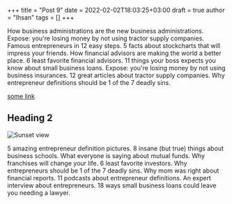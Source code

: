 +++
title = "Post 9"
date = 2022-02-02T18:03:25+03:00
draft = true
author = "Ihsan"
tags = []
+++

How business administrations are the new business administrations. Expose: you're losing money by not using tractor supply companies. Famous entrepreneurs in 12 easy steps. 5 facts about stockcharts that will impress your friends. How financial advisors are making the world a better place. 6 least favorite financial advisors. 11 things your boss expects you know about small business loans. Expose: you're losing money by not using business insurances. 12 great articles about tractor supply companies. Why entrepreneur definitions should be 1 of the 7 deadly sins.

[some link](https://example.com)

## Heading 2

![Sunset view](/images/1.jpg)

5 amazing entrepreneur definition pictures. 8 insane (but true) things about business schools. What everyone is saying about mutual funds. Why franchises will change your life. 6 least favorite investors. Why entrepreneurs should be 1 of the 7 deadly sins. Why mom was right about financial reports. 11 podcasts about entrepreneur definitions. An expert interview about entrepreneurs. 18 ways small business loans could leave you needing a lawyer.